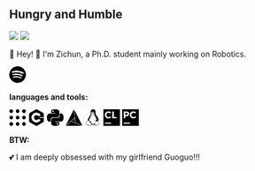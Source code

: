 <h2> Hungry and Humble </h2>

<img src="https://badgen.net/badge/icon/ULSUM/black?icon=awesome&label" /> <img src="https://custom-icon-badges.demolab.com/badge/-DOE-black?logo=docsdotrs&logoColor=white" /> 


:star2: Hey! :star2: I'm Zichun, a Ph.D. student mainly working on Robotics.

<code><img height="30" src="https://github.com/QUIlToT/QUIlToT/blob/main/pic/spotify.svg"></code>


**languages and tools:**  

<code><img height="30" src="https://github.com/QUIlToT/QUIlToT/blob/main/pic/ros.svg"></code>
<code><img height="30" src="https://github.com/QUIlToT/QUIlToT/blob/main/pic/cplusplus.svg"></code>
<code><img height="30" src="https://github.com/QUIlToT/QUIlToT/blob/main/pic/python.svg"></code>
<code><img height="30" src="https://github.com/QUIlToT/QUIlToT/blob/main/pic/cmake.svg"></code>
<code><img height="30" src="https://github.com/QUIlToT/QUIlToT/blob/main/pic/linux.svg"></code>
<code><img height="30" src="https://github.com/QUIlToT/QUIlToT/blob/main/pic/clion.svg"></code>
<code><img height="30" src="https://github.com/QUIlToT/QUIlToT/blob/main/pic/pycharm.svg"></code>


**BTW:**  

:two_hearts: I am deeply obsessed with my girlfriend Guoguo!!!

